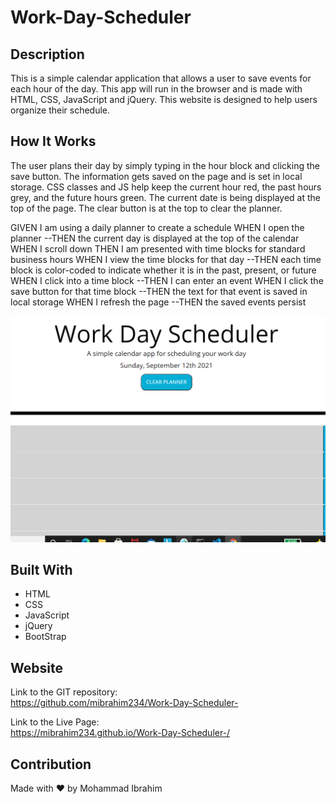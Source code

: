 # Work-Day-Scheduler

## Description
This is a simple calendar application that allows a user to save events for each hour of the day. This app will run in the browser and is made with HTML, CSS, JavaScript and jQuery. 
This website is designed to help users organize their schedule. 

## How It Works 
The user plans their day by simply typing in the hour block and clicking the save button. The information gets saved on the page and is set in local storage. CSS classes and JS help keep the current hour red, the past hours grey, and the future hours green. The current date is being displayed at the top of the page. The clear button is at the top to clear the planner. 

GIVEN I am using a daily planner to create a schedule
WHEN I open the planner
--THEN the current day is displayed at the top of the calendar
WHEN I scroll down
THEN I am presented with time blocks for standard business hours
WHEN I view the time blocks for that day
--THEN each time block is color-coded to indicate whether it is in the past, present, or future
WHEN I click into a time block
--THEN I can enter an event
WHEN I click the save button for that time block
--THEN the text for that event is saved in local storage
WHEN I refresh the page
--THEN the saved events persist


![Work Day Scheduler Screenshot](assets/images/WDS.PNG)

## Built With
* HTML
* CSS
* JavaScript
* jQuery
* BootStrap

## Website
Link to the GIT repository: <br>
https://github.com/mibrahim234/Work-Day-Scheduler-

Link to the Live Page: <br>
https://mibrahim234.github.io/Work-Day-Scheduler-/
## Contribution
Made with ❤️ by Mohammad Ibrahim